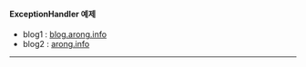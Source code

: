 #### ExceptionHandler 예제

- blog1 : [blog.arong.info](https://blog.arong.info/.net/7/2023/02/13/ASP.NET-Core-%EC%86%8D%EB%8F%84-%EC%A0%9C%ED%95%9C-%EC%84%A4%EC%A0%95(Rate-limiting-middleware).html)
- blog2 : [arong.info](http://arong.info/List/ContentsView/2394)

***

